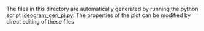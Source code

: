 The files in this directory are automatically generated by running the python script [ideogram_gen_pi.py](https://github.com/SMUAbdullah/digits_of_pi/blob/master/src/ideogram_gen_pi.py). The properties of the plot can be modified by direct editing of these files
